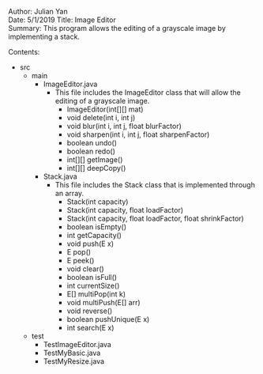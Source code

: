 Author: Julian Yan  
Date: 5/1/2019 
Title: Image Editor  
Summary: This program allows the editing of a grayscale image by implementing a stack.

Contents: 
* src
  * main
    * ImageEditor.java
      * This file includes the ImageEditor class that will allow the editing of a grayscale image.
        * ImageEditor(int[][] mat)
        * void delete(int i, int j)
        * void blur(int i, int j, float blurFactor)
        * void sharpen(int i, int j, float sharpenFactor)
        * boolean undo()
        * boolean redo()
        * int[][] getImage()
        * int[][] deepCopy()
    * Stack.java
      * This file includes the Stack class that is implemented through an array. 
        * Stack(int capacity)
        * Stack(int capacity, float loadFactor)
        * Stack(int capacity, float loadFactor, float shrinkFactor)
        * boolean isEmpty()
        * int getCapacity()
        * void push(E x)
        * E pop()
        * E peek()
        * void clear()
        * boolean isFull()
        * int currentSize()
        * E[] multiPop(int k)
        * void multiPush(E[] arr)
        * void reverse()
        * boolean pushUnique(E x)
        * int search(E x)
  * test
    * TestImageEditor.java
    * TestMyBasic.java
    * TestMyResize.java